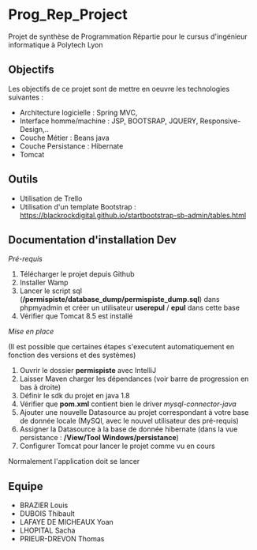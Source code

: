 # Prog_Rep_Project

Projet de synthèse de Programmation Répartie pour le cursus d'ingénieur informatique à Polytech Lyon

## Objectifs

Les objectifs de ce projet sont de mettre en oeuvre les technologies suivantes :
- Architecture logicielle : Spring MVC,
- Interface homme/machine : JSP, BOOTSRAP, JQUERY, Responsive-Design,..
- Couche Métier : Beans java
- Couche Persistance : Hibernate
- Tomcat

## Outils

- Utilisation de Trello
- Utilisation d'un template Bootstrap : https://blackrockdigital.github.io/startbootstrap-sb-admin/tables.html

## Documentation d'installation Dev

_Pré-requis_

1. Télécharger le projet depuis Github
2. Installer Wamp
3. Lancer le script sql (**/permispiste/database_dump/permispiste_dump.sql**) dans phpmyadmin et créer un utilisateur **userepul** / **epul** dans cette base
4. Vérifier que Tomcat 8.5 est installé


_Mise en place_

(Il est possible que certaines étapes s'executent automatiquement en fonction des versions et des systèmes)

1. Ouvrir le dossier **permispiste** avec IntelliJ
2. Laisser Maven charger les dépendances (voir barre de progression en bas à droite)
3. Définir le sdk du projet en java 1.8
4. Vérifier que **pom.xml** contient bien le driver _mysql-connector-java_
5. Ajouter une nouvelle Datasource au projet correspondant à votre base de donnée locale (MySQl, avec le nouvel utilisateur des pré-requis)
6. Assigner la Datasource à la base de donnée hibernate (dans la vue persistance : **/View/Tool Windows/persistance**)
7. Configurer Tomcat pour lancer le projet comme vu en cours

Normalement l'application doit se lancer


## Equipe

- BRAZIER Louis
- DUBOIS Thibault
- LAFAYE DE MICHEAUX Yoan 
- LHOPITAL Sacha
- PRIEUR-DREVON Thomas
